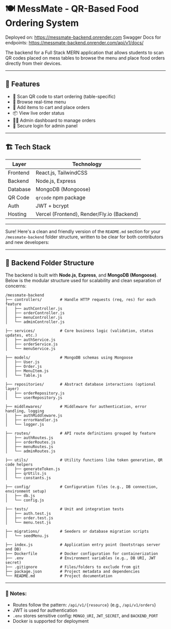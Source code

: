 # 🍽️ MessMate - QR-Based Food Ordering System

Deployed on: https://messmate-backend.onrender.com
Swagger Docs for endpoints: https://messmate-backend.onrender.com/api/v1/docs/

The backend for a Full Stack MERN application that allows students to scan QR codes placed on mess tables to browse the menu and place food orders directly from their devices.

---

## 🚀 Features

- 📱 Scan QR code to start ordering (table-specific)
- 🧾 Browse real-time menu
- 🛒 Add items to cart and place orders
- 📦 View live order status
- 🧑‍🍳 Admin dashboard to manage orders
- 🔐 Secure login for admin panel

---

## 🏗️ Tech Stack

| Layer    | Technology                                 |
| -------- | ------------------------------------------ |
| Frontend | React.js, TailwindCSS                      |
| Backend  | Node.js, Express                           |
| Database | MongoDB (Mongoose)                         |
| QR Code  | `qrcode` npm package                       |
| Auth     | JWT + bcrypt                               |
| Hosting  | Vercel (Frontend), Render/Fly.io (Backend) |

---

Sure! Here's a clean and friendly version of the `README.md` section for your `/messmate-backend` folder structure, written to be clear for both contributors and new developers:

---

## 📁 Backend Folder Structure

The backend is built with **Node.js**, **Express**, and **MongoDB (Mongoose)**. Below is the modular structure used for scalability and clean separation of concerns:

```
/messmate-backend
├── controllers/        # Handle HTTP requests (req, res) for each feature
│   ├── authController.js
│   ├── orderController.js
│   ├── menuController.js
│   └── adminController.js

├── services/           # Core business logic (validation, status updates, etc.)
│   ├── authService.js
│   ├── orderService.js
│   └── menuService.js

├── models/             # MongoDB schemas using Mongoose
│   ├── User.js
│   ├── Order.js
│   ├── MenuItem.js
│   └── Table.js

├── repositories/       # Abstract database interactions (optional layer)
│   ├── orderRepository.js
│   └── userRepository.js

├── middlewares/        # Middleware for authentication, error handling, logging
│   ├── authMiddleware.js
│   ├── errorHandler.js
│   └── logger.js

├── routes/             # API route definitions grouped by feature
│   ├── authRoutes.js
│   ├── orderRoutes.js
│   ├── menuRoutes.js
│   └── adminRoutes.js

├── utils/              # Utility functions like token generation, QR code helpers
│   ├── generateToken.js
│   ├── qrUtils.js
│   └── constants.js

├── config/             # Configuration files (e.g., DB connection, environment setup)
│   ├── db.js
│   └── config.js

├── tests/              # Unit and integration tests
│   ├── auth.test.js
│   ├── order.test.js
│   └── menu.test.js

├── migrations/         # Seeders or database migration scripts
│   └── seedMenu.js

├── index.js            # Application entry point (bootstraps server and DB)
├── Dockerfile          # Docker configuration for containerization
├── .env                # Environment variables (e.g., DB URI, JWT secret)
├── .gitignore          # Files/folders to exclude from git
├── package.json        # Project metadata and dependencies
└── README.md           # Project documentation
```

---

### 📌 Notes:

- Routes follow the pattern: `/api/v1/{resource}` (e.g., `/api/v1/orders`)
- JWT is used for authentication
- `.env` stores sensitive config: `MONGO_URI`, `JWT_SECRET`, and `BACKEND_PORT`
- Docker is supported for deployment
